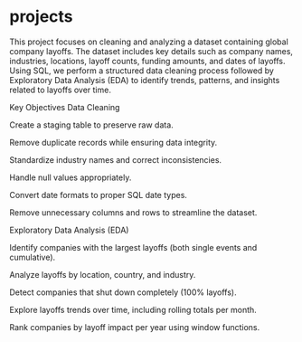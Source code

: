 # projects

This project focuses on cleaning and analyzing a dataset containing global company layoffs. The dataset includes key details such as company names, industries, locations, layoff counts, funding amounts, and dates of layoffs. Using SQL, we perform a structured data cleaning process followed by Exploratory Data Analysis (EDA) to identify trends, patterns, and insights related to layoffs over time.

Key Objectives
Data Cleaning

Create a staging table to preserve raw data.

Remove duplicate records while ensuring data integrity.

Standardize industry names and correct inconsistencies.

Handle null values appropriately.

Convert date formats to proper SQL date types.

Remove unnecessary columns and rows to streamline the dataset.

Exploratory Data Analysis (EDA)

Identify companies with the largest layoffs (both single events and cumulative).

Analyze layoffs by location, country, and industry.

Detect companies that shut down completely (100% layoffs).

Explore layoffs trends over time, including rolling totals per month.

Rank companies by layoff impact per year using window functions.
